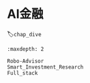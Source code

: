 # AI金融
:label:`chap_dive`
​

```toc
:maxdepth: 2

Robo-Advisor
Smart_Investment_Research
Full_stack
```
